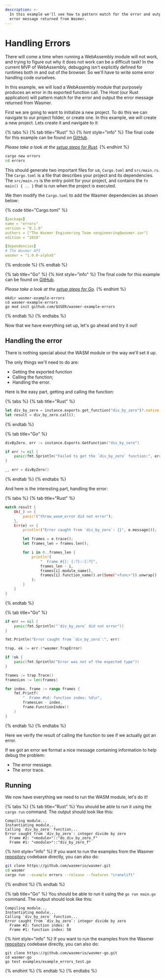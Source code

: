 ```yaml
---
description: >-
  In this example we'll see how to pattern match for the error and output the
  error message returned from Wasmer.
---
```


# Handling Errors

There will come a time when running a WebAssembly module will not work, and trying to figure out why it does not work can be a difficult task! In the current MVP of WebAssembly, debugging isn't explicitly defined for runtimes both in and out of the browser. So we'll have to write some error handling code ourselves.

In this example, we will load a WebAssembly module that purposely produces an error in its exported function call. The Host \(our Rust application\) will pattern match for the error and output the error message returned from Wasmer.

First we are going to want to initialize a new project. To do this we can navigate to our project folder, or create one. In this example, we will create a new project. Lets create it and navigate to it:

{% tabs %}
{% tab title="Rust" %}
{% hint style="info" %}
The final code for this example can be found on [GitHub](https://github.com/wasmerio/wasmer/blob/master/examples/errors.rs).

_Please take a look at the_ [_setup steps for Rust_](../rust/setup.md)_._
{% endhint %}

```bash
cargo new errors
cd errors
```

This should generate two important files for us, `Cargo.toml` and `src/main.rs`. The `Cargo.toml` is a file that describes your project and its dependencies. The `src/main.rs` is the entry point for your project, and contains the `fn main() { .. }` that is run when the project is executed.

We then modify the `Cargo.toml` to add the Wasmer dependencies as shown below:

{% code title="Cargo.toml" %}
```yaml
[package]
name = "errors"
version = "0.1.0"
authors = ["The Wasmer Engineering Team <engineering@wasmer.io>"]
edition = "2018"

[dependencies]
# The Wasmer API
wasmer = "1.0.0-alpha5"
```
{% endcode %}
{% endtab %}

{% tab title="Go" %}
{% hint style="info" %}
The final code for this example can be found on [GitHub](https://github.com/wasmerio/wasmer-go/blob/master/examples/example_errors_test.go).

_Please take a look at the_ [_setup steps for Go_](../go/setup.md)_._
{% endhint %}

```text
mkdir wasmer-example-errors
cd wasmer-example-errors
go mod init github.com/$USER/wasmer-example-errors
```
{% endtab %}
{% endtabs %}

Now that we have everything set up, let's go ahead and try it out!

## Handling the error

There is nothing special about the WASM module or the way we'll set it up.

The only things we'll need to do are:

* Getting the exported function
* Calling the function;
* Handling the error.

Here is the easy part, getting and calling the function:

{% tabs %}
{% tab title="Rust" %}
```rust
let div_by_zero = instance.exports.get_function("div_by_zero")?.native::<(), i32>()?;
let result = div_by_zero.call();
```
{% endtab %}

{% tab title="Go" %}
```go
divByZero, err := instance.Exports.GetFunction("div_by_zero")

if err != nil {
    panic(fmt.Sprintln("Failed to get the `div_by_zero` function:", err))
}

_, err = divByZero()
```
{% endtab %}
{% endtabs %}

And here is the interesting part, handling the error:

{% tabs %}
{% tab title="Rust" %}
```rust
match result {
    Ok(_) => {
        panic!("throw_wasm_error did not error");
    },
    Err(e) => {
        println!("Error caught from `div_by_zero`: {}", e.message());

        let frames = e.trace();
        let frames_len = frames.len();

        for i in 0..frames_len {
            println!(
                "  Frame #{}: {:?}::{:?}",
                frames_len - i,
                frames[i].module_name(),
                frames[i].function_name().or(Some("<func>")).unwrap()
            );
        }
    }
}
```
{% endtab %}

{% tab title="Go" %}
```go
if err == nil {
    panic(fmt.Sprintln("`div_by_zero` did not error"))
}

fmt.Println("Error caught from `div_by_zero`:", err)

trap, ok := err.(*wasmer.TrapError)

if !ok {
    panic(fmt.Sprintln("Error was not of the expected type"))
}

frames := trap.Trace()
framesLen := len(frames)

for index, frame := range frames {
    fmt.Printf(
        "  Frame #%d: function index: %d\n", 
        framesLen - index, 
        frame.FunctionIndex()
    )
}
```
{% endtab %}
{% endtabs %}

Here we verify the result of calling the function to see if we actually got an error.

If we got an error we format a nice message containing information to help debug the problem:

* The error message.
* The error trace.

## Running

We now have everything we need to run the WASM module, let's do it!

{% tabs %}
{% tab title="Rust" %}
You should be able to run it using the `cargo run` command. The output should look like this:

```text
Compiling module...
Instantiating module...
Calling `div_by_zero` function...
Error caught from `div_by_zero`: integer divide by zero
  Frame #2: "<module>"::"do_div_by_zero_f"
  Frame #1: "<module>"::"div_by_zero_f"
```

{% hint style="info" %}
If you want to run the examples from the Wasmer [repository](https://github.com/wasmerio/wasmer/) codebase directly, you can also do:

```bash
git clone https://github.com/wasmerio/wasmer.git
cd wasmer
cargo run --example errors --release --features "cranelift"
```
{% endhint %}
{% endtab %}

{% tab title="Go" %}
You should be able to run it using the `go run main.go` command. The output should look like this:

```text
Compiling module...
Instantiating module...
Calling `div_by_zero` function...
Error caught from `div_by_zero`: integer divide by zero
  Frame #2: function index: 0
  Frame #1: function index: 50
```

{% hint style="info" %}
If you want to run the examples from the Wasmer [repository](https://github.com/wasmerio/wasmer-go) codebase directly, you can also do:

```text
git clone https://github.com/wasmerio/wasmer-go.git
cd wasmer-go
go test examples/example_errors_test.go
```
{% endhint %}
{% endtab %}
{% endtabs %}

